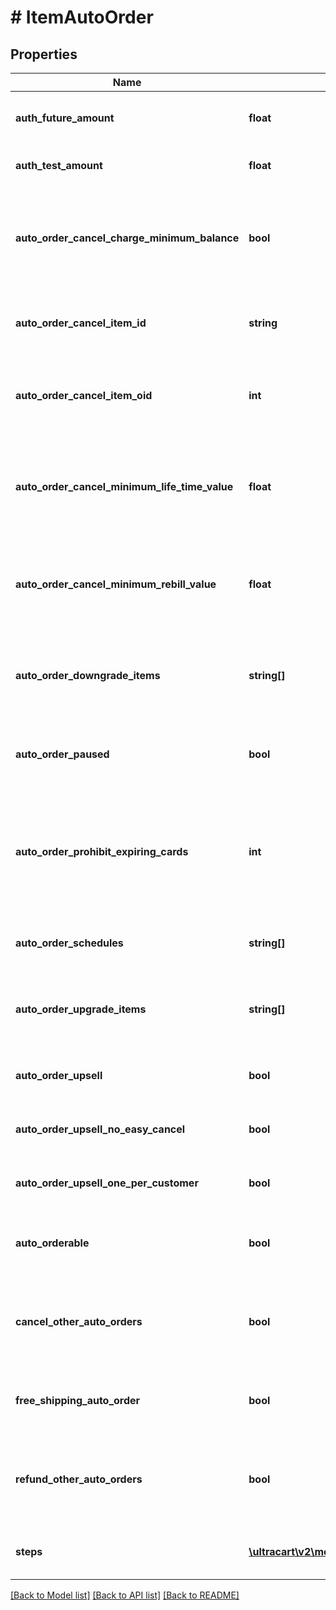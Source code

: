 # # ItemAutoOrder

## Properties

Name | Type | Description | Notes
------------ | ------------- | ------------- | -------------
**auth_future_amount** | **float** | Amount to try and authorize for the future rebill | [optional]
**auth_test_amount** | **float** | Amount to try and test authorize | [optional]
**auto_order_cancel_charge_minimum_balance** | **bool** | If true, the cost of the cancel item will be the remaining balance of the minimum rebill or lifetime value | [optional]
**auto_order_cancel_item_id** | **string** | Item id to attempt charging the customer for if they cancel | [optional]
**auto_order_cancel_item_oid** | **int** | Item object identifier to attempt charging the customer for if they cancel | [optional]
**auto_order_cancel_minimum_life_time_value** | **float** | The minimum life time value that must be paid in order to not be charged the cancellation item. | [optional]
**auto_order_cancel_minimum_rebill_value** | **float** | The minimum rebill value that must be paid in order to not be charged the cancellation item. | [optional]
**auto_order_downgrade_items** | **string[]** | List of downgrade items presented to customer service representatives | [optional]
**auto_order_paused** | **bool** | True if the rebill processing of this item is paused | [optional]
**auto_order_prohibit_expiring_cards** | **int** | Minimum number of months before expiration for the card.  Overrides the account level setting if higher.  Set to zero to disable. | [optional]
**auto_order_schedules** | **string[]** | The user selectable schedules that are available | [optional]
**auto_order_upgrade_items** | **string[]** | List of upgrade items presented to customer service representatives | [optional]
**auto_order_upsell** | **bool** | True if this item uses a fixed upsell step schedule | [optional]
**auto_order_upsell_no_easy_cancel** | **bool** | Do not send the easy cancel email to the customer | [optional]
**auto_order_upsell_one_per_customer** | **bool** | Limit the purchase of this item to one per customer | [optional]
**auto_orderable** | **bool** | True if this item can be automatically ordered by the customer | [optional]
**cancel_other_auto_orders** | **bool** | True if other auto orders for this customer should be canceled when this item is ordered | [optional]
**free_shipping_auto_order** | **bool** | True if the customer should be given free shipping | [optional]
**refund_other_auto_orders** | **bool** | True if other auto orders for this customer should refunded if this item is refunded. | [optional]
**steps** | [**\ultracart\v2\models\ItemAutoOrderStep[]**](ItemAutoOrderStep.md) | The rebill steps if this auto order is an upsell | [optional]

[[Back to Model list]](../../README.md#models) [[Back to API list]](../../README.md#endpoints) [[Back to README]](../../README.md)
